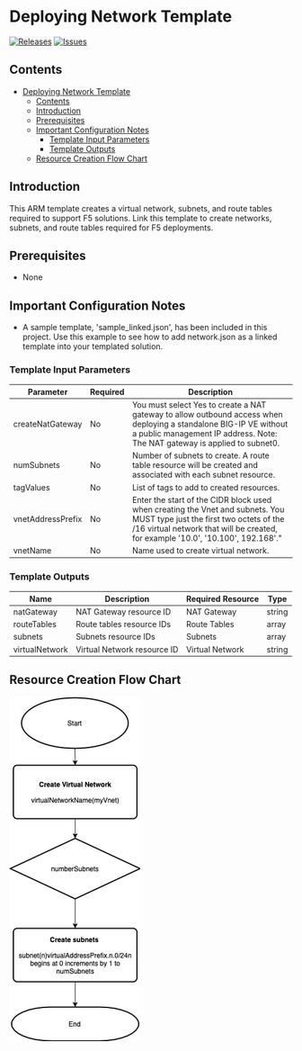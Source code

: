 
# Deploying Network Template

[![Releases](https://img.shields.io/github/release/f5networks/f5-azure-arm-templates-v2.svg)](https://github.com/f5networks/f5-azure-arm-templates-v2/releases)
[![Issues](https://img.shields.io/github/issues/f5networks/f5-azure-arm-templates-v2.svg)](https://github.com/f5networks/f5-azure-arm-templates-v2/issues)

## Contents

- [Deploying Network Template](#deploying-network-template)
  - [Contents](#contents)
  - [Introduction](#introduction)
  - [Prerequisites](#prerequisites)
  - [Important Configuration Notes](#important-configuration-notes)
    - [Template Input Parameters](#template-input-parameters)
    - [Template Outputs](#template-outputs)
  - [Resource Creation Flow Chart](#resource-creation-flow-chart)

## Introduction

This ARM template creates a virtual network, subnets, and route tables required to support F5 solutions. Link this template to create networks, subnets, and route tables required for F5 deployments.

## Prerequisites

 - None
 
## Important Configuration Notes

 - A sample template, 'sample_linked.json', has been included in this project. Use this example to see how to add network.json as a linked template into your templated solution.


### Template Input Parameters

| Parameter | Required | Description |
| --- | --- | --- |
| createNatGateway | No | You must select Yes to create a NAT gateway to allow outbound access when deploying a standalone BIG-IP VE without a public management IP address. Note: The NAT gateway is applied to subnet0. |
| numSubnets| No | Number of subnets to create. A route table resource will be created and associated with each subnet resource. |
| tagValues| No | List of tags to add to created resources. |
| vnetAddressPrefix | No | Enter the start of the CIDR block used when creating the Vnet and subnets. You MUST type just the first two octets of the /16 virtual network that will be created, for example '10.0', '10.100', 192.168'." |
| vnetName| No | Name used to create virtual network. |

### Template Outputs

| Name | Description | Required Resource | Type |
| --- | --- | --- | --- |
| natGateway | NAT Gateway resource ID | NAT Gateway | string |
| routeTables | Route tables resource IDs | Route Tables | array |
| subnets | Subnets resource IDs | Subnets | array |
| virtualNetwork | Virtual Network resource ID | Virtual Network | string |


## Resource Creation Flow Chart

![Resource Creation Flow Chart](https://github.com/F5Networks/f5-azure-arm-templates-v2/blob/v1.4.0.0/examples/images/azure-network-module.png)
